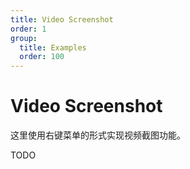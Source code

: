```yaml
---
title: Video Screenshot
order: 1
group:
  title: Examples
  order: 100
---
```


# Video Screenshot

这里使用右键菜单的形式实现视频截图功能。

TODO
